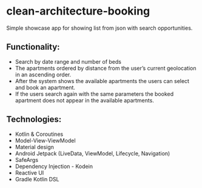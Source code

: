 # clean-architecture-booking

Simple showcase app for showing list from json with search opportunities. 

## Functionality:

* Search by date range and number of beds
* The apartments ordered by distance from the user’s current geolocation in an
ascending order.
* After the system shows the available apartments the users can select and book an
apartment.
* If the users search again with the same parameters the booked apartment does not appear
in the available apartments.

## Technologies:

* Kotlin & Coroutines 
* Model-View-ViewModel
* Material design
* Android Jetpack (LiveData, ViewModel, Lifecycle, Navigation)
* SafeArgs
* Dependency Injection - Kodein
* Reactive UI
* Gradle Kotlin DSL


